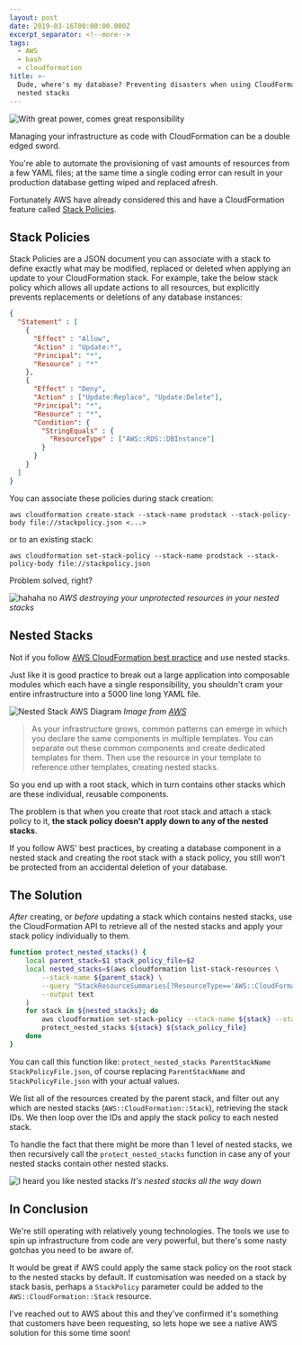```yaml
---
layout: post
date: 2019-03-16T00:00:00.000Z
excerpt_separator: <!--more-->
tags:
  - AWS
  - bash
  - cloudformation
title: >-
  Dude, where's my database? Preventing disasters when using CloudFormation
  nested stacks
---
```


![With great power, comes great responsibility](https://media.giphy.com/media/MCZ39lz83o5lC/giphy.gif)

Managing your infrastructure as code with CloudFormation can be a double edged sword. 

You're able to automate the provisioning of vast amounts of resources from a few YAML files; at the same time a single coding error can result in your production database getting wiped and replaced afresh. 

Fortunately AWS have already considered this and have a CloudFormation feature called [Stack Policies](https://docs.aws.amazon.com/AWSCloudFormation/latest/UserGuide/protect-stack-resources.html).

<!--more-->

## Stack Policies

Stack Policies are a JSON document you can associate with a stack to define exactly what may be modified, replaced or deleted when applying an update to your CloudFormation stack. For example, take the below stack policy which allows all update actions to all resources, but explicitly prevents replacements or deletions of any database instances:

```json
{
  "Statement" : [
    {
      "Effect" : "Allow",
      "Action" : "Update:*",
      "Principal": "*",
      "Resource" : "*"
    },
    {
      "Effect" : "Deny",
      "Action" : ["Update:Replace", "Update:Delete"],
      "Principal": "*",
      "Resource" : "*",
      "Condition": {
      	"StringEquals" : {
          "ResourceType" : ["AWS::RDS::DBInstance"]
        }
      }
    }
  ]
}
```

You can associate these policies during stack creation:
```
aws cloudformation create-stack --stack-name prodstack --stack-policy-body file://stackpolicy.json <...>
```

or to an existing stack:
```
aws cloudformation set-stack-policy --stack-name prodstack --stack-policy-body file://stackpolicy.json
```

Problem solved, right?

![hahaha no](https://media.giphy.com/media/SdYnnxQ30OahG/giphy.gif)
*AWS destroying your unprotected resources in your nested stacks*

## Nested Stacks

Not if you follow [AWS CloudFormation best practice](https://docs.aws.amazon.com/AWSCloudFormation/latest/UserGuide/best-practices.html#nested) and use nested stacks.

Just like it is good practice to break out a large application into composable modules which each have a single responsibility, you shouldn't cram your entire infrastructure into a 5000 line long YAML file.

![Nested Stack AWS Diagram](https://docs.aws.amazon.com/AWSCloudFormation/latest/UserGuide/images/cfn-console-nested-stacks.png)
*Image from [AWS](https://docs.aws.amazon.com/AWSCloudFormation/latest/UserGuide/using-cfn-nested-stacks.html)*

> As your infrastructure grows, common patterns can emerge in which you declare the same components in multiple templates. You can separate out these common components and create dedicated templates for them. Then use the resource in your template to reference other templates, creating nested stacks.

So you end up with a root stack, which in turn contains other stacks which are these individual, reusable components.

The problem is that when you create that root stack and attach a stack policy to it, **the stack policy doesn't apply down to any of the nested stacks**.

If you follow AWS' best practices, by creating a database component in a nested stack and creating the root stack with a stack policy, you still won't be protected from an accidental deletion of your database.

## The Solution

*After* creating, or *before* updating a stack which contains nested stacks, use the CloudFormation API to retrieve all of the nested stacks and apply your stack policy individually to them.

```bash
function protect_nested_stacks() {
	local parent_stack=$1 stack_policy_file=$2
    local nested_stacks=$(aws cloudformation list-stack-resources \
        --stack-name ${parent_stack} \
        --query "StackResourceSummaries[?ResourceType=='AWS::CloudFormation::Stack'].[PhysicalResourceId]" \
        --output text
    )
    for stack in ${nested_stacks}; do
        aws cloudformation set-stack-policy --stack-name ${stack} --stack-policy-body file://${stack_policy_file}
        protect_nested_stacks ${stack} ${stack_policy_file}
    done
}
```

You can call this function like: `protect_nested_stacks ParentStackName StackPolicyFile.json`, of course replacing `ParentStackName` and `StackPolicyFile.json` with your actual values.

We list all of the resources created by the parent stack, and filter out any which are nested stacks (`AWS::CloudFormation::Stack`), retrieving the stack IDs. We then loop over the IDs and apply the stack policy to each nested stack.

To handle the fact that there might be more than 1 level of nested stacks, we then recursively call the `protect_nested_stacks` function in case any of your nested stacks contain other nested stacks.

![I heard you like nested stacks](https://media.giphy.com/media/ZLWnbaMlDjzGg/giphy.gif)
*It's nested stacks all the way down*

## In Conclusion

We're still operating with relatively young technologies. The tools we use to spin up infrastructure from code are very powerful, but there's some nasty gotchas you need to be aware of.

It would be great if AWS could apply the same stack policy on the root stack to the nested stacks by default. If customisation was needed on a stack by stack basis, perhaps a `StackPolicy` parameter could be added to the `AWS::CloudFormation::Stack` resource.

I've reached out to AWS about this and they've confirmed it's something that customers have been requesting, so lets hope we see a native AWS solution for this some time soon!
